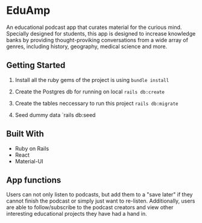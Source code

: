

# EduAmp

An educational podcast app that curates material for the curious mind. Specially designed for students, this app is designed to increase knowledge banks by providing thought-proviking conversations from a wide array of genres, including history, geography, medical science and more. 

## Getting Started

1. Install all the ruby gems of the project is using
`
bundle install
`

2. Create the Postgres db for running on local
`
rails db:create
`
3. Create the tables neccessary to run this project
`
rails db:migrate
`
4. Seed dummy data
`rails db:seed


## Built With

* Ruby on Rails
* React
* Material-UI

## App functions

Users can not only listen to podcasts, but add them to a "save later" if they cannot finish the podcast or simply just want to re-listen. Additionally, users are able to follow/subscribe to the podcast creators and view other interesting educational projects they have had a hand in.